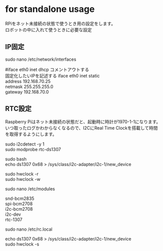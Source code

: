 # for standalone usage
RPiをネット未接続の状態で使うとき用の設定をします。  
ロボットの中に入れて使うときに必要な設定  

## IP固定
sudo nano /etc/network/interfaces  

\#iface eth0 inet dhcp コメントアウトする  
固定化したいIPを記述する
iface eth0 inet static  
address 192.168.70.25  
netmask 255.255.255.0  
gateway 192.168.70.0  

## RTC設定
Raspberry Piはネット未接続の状態だと、起動時に時計が1970-1-1になります。  
いつ取ったログかわからなくなるので、I2CにReal Time Clockを搭載して時間を取得するようにします。

sudo i2cdetect -y 1  
sudo modprobe rtc-ds1307  

sudo bash  
echo ds1307 0x68 > /sys/class/i2c-adapter/i2c-1/new_device  

sudo hwclock -r  
sudo hwclock -w  

sudo nano /etc/modules  

snd-bcm2835  
spi-bcm2708  
i2c-bcm2708  
i2c-dev  
rtc-1307  

sudo nano /etc/rc.local  

echo ds1307 0x68 > /sys/class/i2c-adapter/i2c-1/new_device  
sudo hwclock -s  
